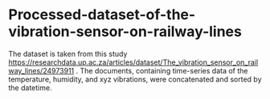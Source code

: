 # Processed-dataset-of-the-vibration-sensor-on-railway-lines
The dataset is taken from this study https://researchdata.up.ac.za/articles/dataset/The_vibration_sensor_on_railway_lines/24973911 . The documents, containing time-series data of the temperature, humidity, and xyz vibrations, were concatenated and sorted by the datetime.
